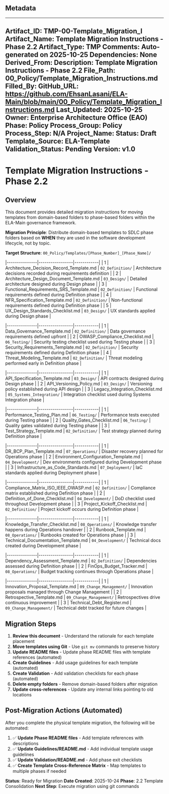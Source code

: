 ## Metadata
---
Artifact_ID: TMP-00-Template_Migration_I
Artifact_Name: Template Migration Instructions - Phase 2.2
Artifact_Type: TMP
Comments: Auto-generated on 2025-10-25
Dependencies: None
Derived_From: 
Description: Template Migration Instructions - Phase 2.2
File_Path: 00_Policy/Template_Migration_Instructions.md
Filled_By: 
GitHub_URL: https://github.com/EhsanLasani/ELA-Main/blob/main/00_Policy/Template_Migration_Instructions.md
Last_Updated: 2025-10-25
Owner: Enterprise Architecture Office (EAO)
Phase: Policy
Process_Group: Policy
Process_Step: N/A
Project_Name: 
Status: Draft
Template_Source: ELA-Template
Validation_Status: Pending
Version: v1.0
---
# Template Migration Instructions - Phase 2.2

## Overview

This document provides detailed migration instructions for moving templates from domain-based folders to phase-based folders within the ELA-Main governance framework.

**Migration Principle**: Distribute domain-based templates to SDLC phase folders based on **WHEN** they are used in the software development lifecycle, not by topic.

**Target Structure**: `00_Policy/Templates/[Phase_Number]_[Phase_Name]/`

|---------------|-----------------|------------|
| 1 | Architecture_Decision_Record_Template.md | `02_Definition/` | Architecture decisions recorded during requirements definition |
| 2 | Architecture_Design_Document_Template.md | `03_Design/` | Detailed architecture designed during Design phase |
| 3 | Functional_Requirements_SRS_Template.md | `02_Definition/` | Functional requirements defined during Definition phase |
| 4 | NFR_Specification_Template.md | `02_Definition/` | Non-functional requirements defined during Definition phase |
| 5 | UX_Design_Standards_Checklist.md | `03_Design/` | UX standards applied during Design phase |

|---------------|-----------------|------------|
| 1 | Data_Governance_Template.md | `02_Definition/` | Data governance requirements defined upfront |
| 2 | OWASP_Compliance_Checklist.md | `06_Testing/` | Security testing checklist used during Testing phase |
| 3 | Security_Requirements_Template.md | `02_Definition/` | Security requirements defined during Definition phase |
| 4 | Threat_Modeling_Template.md | `02_Definition/` | Threat modeling performed early in Definition phase |

|---------------|-----------------|------------|
| 1 | API_Specification_Template.md | `03_Design/` | API contracts designed during Design phase |
| 2 | API_Versioning_Policy.md | `03_Design/` | Versioning policy established during API design |
| 3 | Legacy_Integration_Checklist.md | `05_Systems_Integration/` | Integration checklist used during Systems Integration phase |

|---------------|-----------------|------------|
| 1 | Performance_Testing_Plan.md | `06_Testing/` | Performance tests executed during Testing phase |
| 2 | Quality_Gates_Checklist.md | `06_Testing/` | Quality gates validated during Testing phase |
| 3 | Test_Strategy_Template.md | `02_Definition/` | Test strategy planned during Definition phase |

|---------------|-----------------|------------|
| 1 | DR_BCP_Plan_Template.md | `07_Operations/` | Disaster recovery planned for Operations phase |
| 2 | Environment_Configuration_Template.md | `04_Development/` | Dev environments configured during Development phase |
| 3 | Infrastructure_as_Code_Standards.md | `07_Deployment/` | IaC standards applied during Deployment phase |

|---------------|-----------------|------------|
| 1 | Compliance_Matrix_ISO_IEEE_OWASP.md | `02_Definition/` | Compliance matrix established during Definition phase |
| 2 | Definition_of_Done_Checklist.md | `04_Development/` | DoD checklist used throughout Development phase |
| 3 | Project_Kickoff_Checklist.md | `02_Definition/` | Project kickoff occurs during Definition phase |

|---------------|-----------------|------------|
| 1 | Knowledge_Transfer_Checklist.md | `08_Operations/` | Knowledge transfer happens during Operations handover |
| 2 | Runbook_Template.md | `08_Operations/` | Runbooks created for Operations phase |
| 3 | Technical_Documentation_Template.md | `04_Development/` | Technical docs created during Development phase |

|---------------|-----------------|------------|
| 1 | Dependency_Assessment_Template.md | `02_Definition/` | Dependencies assessed during Definition phase |
| 2 | FinOps_Budget_Tracker.md | `08_Operations/` | Budget tracking continues through Operations phase |

|---------------|-----------------|------------|
| 1 | Innovation_Proposal_Template.md | `09_Change_Management/` | Innovation proposals managed through Change Management |
| 2 | Retrospective_Template.md | `09_Change_Management/` | Retrospectives drive continuous improvement |
| 3 | Technical_Debt_Register.md | `09_Change_Management/` | Technical debt tracked for future changes |

## Migration Steps

1. **Review this document** - Understand the rationale for each template placement
2. **Move templates using Git** - Use `git mv` commands to preserve history
3. **Update README files** - Update phase README files with template references (automated)
4. **Create Guidelines** - Add usage guidelines for each template (automated)
5. **Create Validation** - Add validation checklists for each phase (automated)
6. **Delete empty folders** - Remove domain-based folders after migration
7. **Update cross-references** - Update any internal links pointing to old locations

## Post-Migration Actions (Automated)

After you complete the physical template migration, the following will be automated:

1. ✅ **Update Phase README files** - Add template references with descriptions
2. ✅ **Update Guidelines/README.md** - Add individual template usage guidelines
3. ✅ **Update Validation/README.md** - Add phase exit checklists
4. ✅ **Create Template Cross-Reference Matrix** - Map templates to multiple phases if needed

**Status**: Ready for Migration
**Date Created**: 2025-10-24
**Phase**: 2.2 Template Consolidation
**Next Step**: Execute migration using git commands
